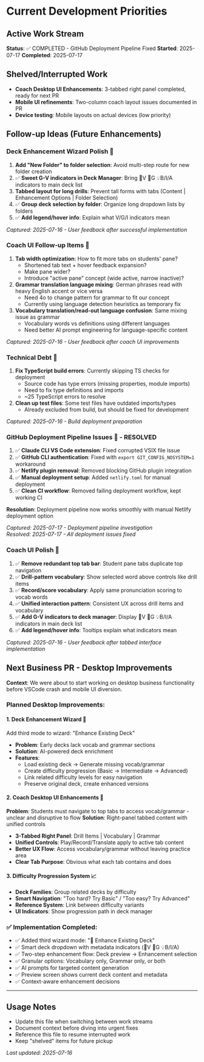 # Current Development Priorities

## Active Work Stream
**Status**: ✅ COMPLETED - GitHub Deployment Pipeline Fixed
**Started**: 2025-07-17
**Completed**: 2025-07-17

## Shelved/Interrupted Work
- **Coach Desktop UI Enhancements**: 3-tabbed right panel completed, ready for next PR
- **Mobile UI refinements**: Two-column coach layout issues documented in PR
- **Device testing**: Mobile layouts on actual devices (low priority)

## Follow-up Ideas (Future Enhancements)

### **Deck Enhancement Wizard Polish** 🔧
1. **Add "New Folder" to folder selection**: Avoid multi-step route for new folder creation
2. ✅ **Sweet G-V indicators in Deck Manager**: Bring 📖V 📝G 💡B/I/A indicators to main deck list
3. **Tabbed layout for long drills**: Prevent tall forms with tabs (Content | Enhancement Options | Folder Selection)
4. ✅ **Group deck selection by folder**: Organize long dropdown lists by folders
5. ✅ **Add legend/hover info**: Explain what V/G/I indicators mean

*Captured: 2025-07-16 - User feedback after successful implementation*

### **Coach UI Follow-up Items** 🎤
1. **Tab width optimization**: How to fit more tabs on students' pane? 
   - Shortened tab text + hover feedback expansion?
   - Make pane wider?
   - Introduce "active pane" concept (wide active, narrow inactive)?
2. **Grammar translation language mixing**: German phrases read with heavy English accent or vice versa
   - Need 4o to change pattern for grammar to fit our concept
   - Currently using language detection heuristics as temporary fix
3. **Vocabulary translation/read-out language confusion**: Same mixing issue as grammar
   - Vocabulary words vs definitions using different languages
   - Need better AI prompt engineering for language-specific content

*Captured: 2025-07-16 - User feedback after coach UI improvements*

### **Technical Debt** 🔧
1. **Fix TypeScript build errors**: Currently skipping TS checks for deployment
   - Source code has type errors (missing properties, module imports)
   - Need to fix type definitions and imports
   - ~25 TypeScript errors to resolve
2. **Clean up test files**: Some test files have outdated imports/types
   - Already excluded from build, but should be fixed for development

*Captured: 2025-07-16 - Build deployment preparation*

### **GitHub Deployment Pipeline Issues** 🚀 - RESOLVED
1. ✅ **Claude CLI VS Code extension**: Fixed corrupted VSIX file issue
2. ✅ **GitHub CLI authentication**: Fixed with `export GIT_CONFIG_NOSYSTEM=1` workaround
3. ✅ **Netlify plugin removal**: Removed blocking GitHub plugin integration
4. ✅ **Manual deployment setup**: Added `netlify.toml` for manual deployment
5. ✅ **Clean CI workflow**: Removed failing deployment workflow, kept working CI

**Resolution**: Deployment pipeline now works smoothly with manual Netlify deployment option

*Captured: 2025-07-17 - Deployment pipeline investigation*  
*Resolved: 2025-07-17 - All deployment issues fixed*

### **Coach UI Polish** 🎤
1. ✅ **Remove redundant top tab bar**: Student pane tabs duplicate top navigation
2. ✅ **Drill-pattern vocabulary**: Show selected word above controls like drill items
3. ✅ **Record/score vocabulary**: Apply same pronunciation scoring to vocab words
4. ✅ **Unified interaction pattern**: Consistent UX across drill items and vocabulary
5. ✅ **Add G-V indicators to deck manager**: Display 📖V 📝G 💡B/I/A indicators in main deck list
6. ✅ **Add legend/hover info**: Tooltips explain what indicators mean

*Captured: 2025-07-16 - User feedback after tabbed interface implementation*

## Next Business PR - Desktop Improvements
**Context**: We were about to start working on desktop business functionality before VSCode crash and mobile UI diversion.

### Planned Desktop Improvements:

#### 1. **Deck Enhancement Wizard** 🔧
Add third mode to wizard: "Enhance Existing Deck"
- **Problem**: Early decks lack vocab and grammar sections
- **Solution**: AI-powered deck enrichment
- **Features**:
  - Load existing deck → Generate missing vocab/grammar
  - Create difficulty progression (Basic → Intermediate → Advanced)
  - Link related difficulty levels for easy navigation
  - Preserve original deck, create enhanced versions

#### 2. **Coach Desktop UI Enhancements** 🎤
**Problem**: Students must navigate to top tabs to access vocab/grammar - unclear and disruptive to flow
**Solution**: Right-panel tabbed content with unified controls
- **3-Tabbed Right Panel**: Drill Items | Vocabulary | Grammar
- **Unified Controls**: Play/Record/Translate apply to active tab content
- **Better UX Flow**: Access vocabulary/grammar without leaving practice area
- **Clear Tab Purpose**: Obvious what each tab contains and does

#### 3. **Difficulty Progression System** 📈
- **Deck Families**: Group related decks by difficulty
- **Smart Navigation**: "Too hard? Try Basic" / "Too easy? Try Advanced"
- **Reference System**: Link between difficulty variants
- **UI Indicators**: Show progression path in deck manager

### ✅ Implementation Completed:
- ✅ Added third wizard mode: "🔧 Enhance Existing Deck"
- ✅ Smart deck dropdown with metadata indicators (📖V 📝G 💡B/I/A)
- ✅ Two-step enhancement flow: Deck preview → Enhancement selection
- ✅ Granular options: Vocabulary only, Grammar only, or both
- ✅ AI prompts for targeted content generation
- ✅ Preview screen shows current deck content and metadata
- ✅ Context-aware enhancement decisions

---

## Usage Notes
- Update this file when switching between work streams
- Document context before diving into urgent fixes
- Reference this file to resume interrupted work
- Keep "shelved" items for future pickup

*Last updated: 2025-07-16*